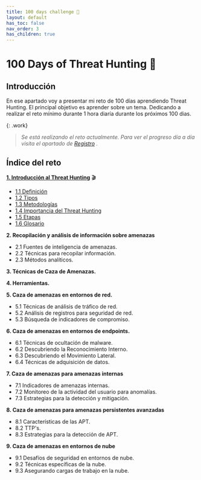 ```yaml
---
title: 100 days challenge 🗻
layout: default
has_toc: false
nav_order: 3
has_children: true
---
```


# 100 Days of Threat Hunting 🗻

## Introducción 

En ese apartado voy a presentar mi reto de 100 días aprendiendo Threat Hunting. 
El principal objetivo es aprender sobre un tema. Dedicando a realizar el reto mínimo durante 1 hora diaría durante los próximos 100 dias. 


{: .work}
>*Se está realizando el reto actualmente. Para ver el progreso día a día visita el apartado de [Registro](https://nottaroff.github.io/workspace/docs/100%20days/registro/) .*


## Índice del reto

[**1. Introducción al Threat Hunting**](https://nottaroff.github.io/workspace/docs/100%20days/Introduccion) 🎬

- [1.1 Definición](https://nottaroff.github.io/workspace/docs/100%20days/Introduccion/#11-introducción) 
- [1.2 Tipos](https://nottaroff.github.io/workspace/docs/100%20days/Introduccion/#12-tipos-de-threat-hunting)
- [1.3 Metodologías](https://nottaroff.github.io/workspace/docs/100%20days/Introduccion/#13-metodologias)
- [1.4 Importancia del Threat Hunting](https://nottaroff.github.io/workspace/docs/100%20days/Introduccion/#14-importancia-del-threat-hunting)
- [1.5 Etapas](https://nottaroff.github.io/workspace/docs/100%20days/Introduccion/#14-etapas)
- [1.6 Glosario](https://nottaroff.github.io/workspace/docs/100%20days/Introduccion/#15-glosario)

**2. Recopilación y análisis de información sobre amenazas**
- 2.1 Fuentes de inteligencia de amenazas.
- 2.2 Técnicas para recopilar información.
- 2.3 Métodos analíticos.

**3. Técnicas de Caza de Amenazas.**

**4. Herramientas.**

**5. Caza de amenazas en entornos de red.**

- 5.1 Técnicas de análisis de tráfico de red.
- 5.2 Análisis de registros para seguridad de red.
- 5.3 Búsqueda de indicadores de compromiso.

**6. Caza de amenazas en entornos de endpoints.**

- 6.1 Técnicas de ocultación de malware.
- 6.2 Descubriendo la Reconocimiento Interno.
- 6.3 Descubriendo el Movimiento Lateral.
- 6.4 Técnicas de adquisición de datos.

**7. Caza de amenazas para amenazas internas**

- 7.1 Indicadores de amenazas internas.
- 7.2 Monitoreo de la actividad del usuario para anomalías.
- 7.3 Estrategias para la detección y mitigación.

**8. Caza de amenazas para amenazas persistentes avanzadas**

- 8.1 Características de las APT.
- 8.2 TTP's.
- 8.3 Estrategias para la detección de APT.

**9. Caza de amenazas en entornos de nube**

- 9.1 Desafíos de seguridad en entornos de nube.
- 9.2 Técnicas específicas de la nube.
- 9.3 Asegurando cargas de trabajo en la nube.
